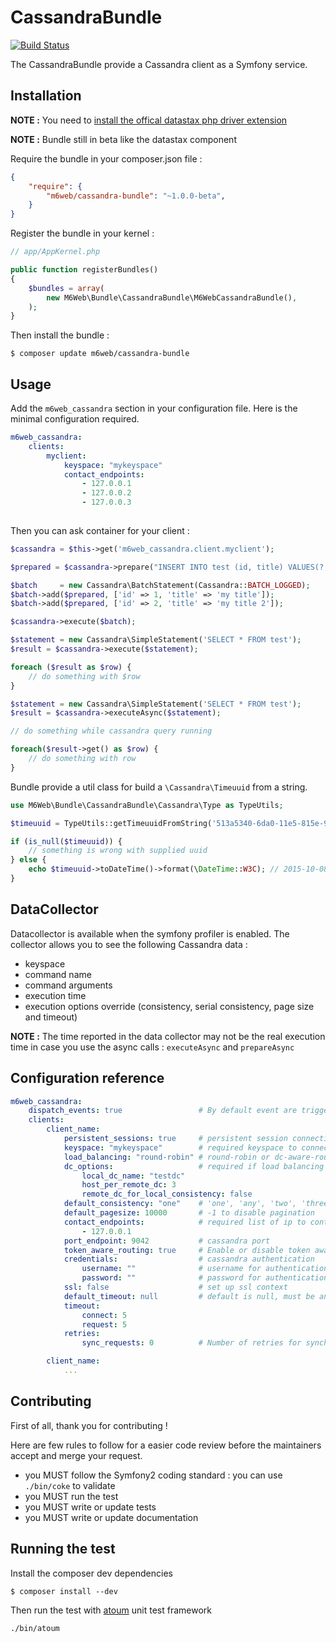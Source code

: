 # CassandraBundle

[![Build Status](https://travis-ci.org/M6Web/CassandraBundle.svg?branch=master)](https://travis-ci.org/M6Web/CassandraBundle)

The CassandraBundle provide a Cassandra client as a Symfony service.

## Installation

**NOTE :** You need to [install the offical datastax php driver extension](https://github.com/datastax/php-driver)

**NOTE :** Bundle still in beta like the datastax component

Require the bundle in your composer.json file :

```json
{
    "require": {
        "m6web/cassandra-bundle": "~1.0.0-beta",
    }
}
```

Register the bundle in your kernel :

```php
// app/AppKernel.php

public function registerBundles()
{
    $bundles = array(
        new M6Web\Bundle\CassandraBundle\M6WebCassandraBundle(),
    );
}
```

Then install the bundle :

```shell
$ composer update m6web/cassandra-bundle
```

## Usage

Add the `m6web_cassandra` section in your configuration file. Here is the minimal configuration required. 

```yaml
m6web_cassandra:
    clients:
        myclient:
            keyspace: "mykeyspace"
            contact_endpoints:
                - 127.0.0.1
                - 127.0.0.2
                - 127.0.0.3
        
```

Then you can ask container for your client :

```php
$cassandra = $this->get('m6web_cassandra.client.myclient');

$prepared = $cassandra->prepare("INSERT INTO test (id, title) VALUES(?, ?)");

$batch     = new Cassandra\BatchStatement(Cassandra::BATCH_LOGGED);
$batch->add($prepared, ['id' => 1, 'title' => 'my title']);
$batch->add($prepared, ['id' => 2, 'title' => 'my title 2']);

$cassandra->execute($batch);

$statement = new Cassandra\SimpleStatement('SELECT * FROM test');
$result = $cassandra->execute($statement);

foreach ($result as $row) {
    // do something with $row
}

$statement = new Cassandra\SimpleStatement('SELECT * FROM test');
$result = $cassandra->executeAsync($statement);

// do something while cassandra query running

foreach($result->get() as $row) {
    // do something with row
}
```

Bundle provide a util class for build a `\Cassandra\Timeuuid` from a string.

```php
use M6Web\Bundle\CassandraBundle\Cassandra\Type as TypeUtils;

$timeuuid = TypeUtils::getTimeuuidFromString('513a5340-6da0-11e5-815e-93ec150e89fd');

if (is_null($timeuuid)) {
    // something is wrong with supplied uuid
} else {
    echo $timeuuid->toDateTime()->format(\DateTime::W3C); // 2015-10-08 11:38:22+02:00
}
```

## DataCollector

Datacollector is available when the symfony profiler is enabled. The collector allows you to see the following Cassandra data :

- keyspace
- command name
- command arguments
- execution time
- execution options override (consistency, serial consistency, page size and timeout)

**NOTE :** The time reported in the data collector may not be the real execution time in case you use the async calls : `executeAsync` and `prepareAsync`

## Configuration reference

```yaml
m6web_cassandra:
    dispatch_events: true                 # By default event are triggered on each cassandra command
    clients:
        client_name:
            persistent_sessions: true     # persistent session connection 
            keyspace: "mykeyspace"        # required keyspace to connect
            load_balancing: "round-robin" # round-robin or dc-aware-round-robin
            dc_options:                   # required if load balancing is set to dc-aware-round-robin
                local_dc_name: "testdc"
                host_per_remote_dc: 3
                remote_dc_for_local_consistency: false
            default_consistency: "one"    # 'one', 'any', 'two', 'three', 'quorum', 'all', 'local_quorum', 'each_quorum', 'serial', 'local_serial', 'local_one'
            default_pagesize: 10000       # -1 to disable pagination
            contact_endpoints:            # required list of ip to contact
                - 127.0.0.1
            port_endpoint: 9042           # cassandra port
            token_aware_routing: true     # Enable or disable token aware routing
            credentials:                  # cassandra authentication
                username: ""              # username for authentication
                password: ""              # password for authentication
            ssl: false                    # set up ssl context
            default_timeout: null         # default is null, must be an integer if set
            timeout:
                connect: 5 
                request: 5 
            retries:
                sync_requests: 0          # Number of retries for synchronous requests. Default is 0, must be an integer if set

        client_name:
            ...
```

## Contributing

First of all, thank you for contributing !

Here are few rules to follow for a easier code review before the maintainers accept and merge your request.

- you MUST follow the Symfony2 coding standard : you can use `./bin/coke` to validate
- you MUST run the test
- you MUST write or update tests
- you MUST write or update  documentation

## Running the test

Install the composer dev dependencies

```shell
$ composer install --dev
```

Then run the test with [atoum](https://github.com/atoum/atoum) unit test framework

```shell
./bin/atoum
```

